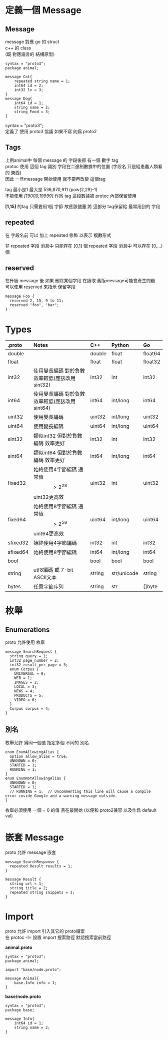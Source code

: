# 定義一個 Message

## Message

message 對應 go 的 struct  
c++ 的 class  
\(既 對應語言的 結構原型\)

```text
syntax = "proto3";
package animal;
 
message Cat{
	repeated string name = 1;
	int64 id = 2;
	int32 lv = 3;
}
message Dog{
	int64 id = 1;
	string name = 2;
	string Food = 3;
}
```

syntax = "proto3";   
定義了 使用 proto3 協議 如果不寫 則爲 proto2

## Tags

上例animal中 每個 message 的 字段後都 有一個 數字 tag  
protoc 使用 這個 tag 識別 字段在二進制數據中的位置 \(字段名 只是給愚蠢人類看的 東西\)   
因此 一旦message 開始使用 就不要再改變 這個tag

tag 最小是1 最大是 536,870,911 \(pow\(2,29\)-1\)   
不能使用 _\[19000,19999\]_ 作爲 tag 這段數據被 protoc 內部保留使用

**\[1,15\]** 的tag 只需要用1個 字節 故應該儘量 將 這部分 tag保留給 最常用到的 字段


## repeated

在 字段名前 可以 加上 repeated 修飾 以表示 複數形式

非 repeated 字段 消息中 只能存在 \[0,1\] 個 repeated 字段 消息中 可以存在 \[0,...\) 個

## reserved

在升級 message 後 如果 刪除某個字段 在讀取 舊版message可能會產生問題  
可以使用 reserved 來指示 保留字段

```text
message Foo {
  reserved 2, 15, 9 to 11;
  reserved "foo", "bar";
}
```

# Types

| .proto | Notes | C++ | Python | Go |
| :--- | :--- | :--- | :--- | :--- |
| double |  | double | float | float64 |
| float |  | float | float | float32 |
| int32 | 使用變長編碼 對於負數效率較低\(應該改用 sint32\) | int32 | int | int32 |
| int64 | 使用變長編碼 對於負數效率較低\(應該改用 sint64\) | int64 | int/long | int64 |
| uint32 | 使用變長編碼 | uint32 | int/long | uint32 |
| uint64 | 使用變長編碼 | uint64 | int/long | uint64 |
| sint32 | 類似int32 但對於負數編碼 效率更好 | int32 | int | int32 |
| sint64 | 類似int64 但對於負數編碼 效率更好 | int64 | int/long | int64 |
| fixed32 | 始終使用4字節編碼 通常值 $$> 2 ^ {28}$$ uint32更高效 | uint32 | int | uint32 |
| fixed64 | 始終使用8字節編碼 通常值  $$> 2 ^ {56}$$ uint64更高效 | uint64 | int/long | uint64 |
| sfixed32 | 始終使用4字節編碼 | int32 | int | int32 |
| sfixed64 | 始終使用8字節編碼 | int64 | int/long | int64 |
| bool |  | bool | bool | bool |
| string | utf8編碼 或 7-bit ASCII文本 | string | str/unicode | string |
| bytes | 任意字節序列 | string | str | \[\]byte |

# 枚舉

## Enumerations

proto 允許使用 枚舉

```text
message SearchRequest {
  string query = 1;
  int32 page_number = 2;
  int32 result_per_page = 3;
  enum Corpus {
    UNIVERSAL = 0;
    WEB = 1;
    IMAGES = 2;
    LOCAL = 3;
    NEWS = 4;
    PRODUCTS = 5;
    VIDEO = 6;
  }
  Corpus corpus = 4;
}
```

## 別名

枚舉允許 爲同一個值 指定多個 不同的 別名

```text
enum EnumAllowingAlias {
  option allow_alias = true;
  UNKNOWN = 0;
  STARTED = 1;
  RUNNING = 1;
}
enum EnumNotAllowingAlias {
  UNKNOWN = 0;
  STARTED = 1;
  // RUNNING = 1;  // Uncommenting this line will cause a compile error inside Google and a warning message outside.
}
```

枚舉必須使用 一個 = 0 的值 且在最開始 \(以便和 proto2兼容 以及作爲 default val\)

# 嵌套 Message

proto 允許 message 嵌套

```text
message SearchResponse {
  repeated Result results = 1;
}
 
message Result {
  string url = 1;
  string title = 2;
  repeated string snippets = 3;
}
```

# Import

proto 允許 import 引入其它的 proto檔案  
在 protoc -I= 設置 import 搜索路徑 默認搜索當前路徑

**animal.proto**
```text
syntax = "proto3";
package animal;
 
import "base/node.proto";
 
message Animal{
	base.Info info = 1;
}
```

**base/node.proto**
```text
syntax = "proto3";
package base;
 
message Info{
	int64 id = 1;
	string name = 2;
}
```

